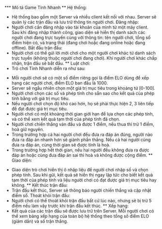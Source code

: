 *** Mô tả Game Tính Nhanh
** Hệ thống:
- Hệ thống bao gồm một Server và nhiều client kết nối với nhau. Server sẽ quản lý các trận đấu và lưu trữ thông tin người chơi.
Đăng nhập:
- Người chơi cần đăng nhập vào tài khoản của mình từ một máy client. Sau khi đăng nhập thành công, giao diện sẽ hiển thị danh sách các người chơi đang trực tuyến cùng với thông tin: tên người chơi, tổng số điểm hiện có, và trạng thái (đang chơi hoặc đang online hoặc đang offline).
Bắt đầu trận đấu:
- Người chơi có thể gửi lời mời chơi cho một người chơi khác từ danh sách trực tuyến (không thuộc người chơi đang chơi). Khi người chơi khác chấp nhận, trận đấu sẽ bắt đầu.
** Luật chơi:
- Trò chơi Tính Nhanh diễn ra như sau:
+	Mỗi người chơi sẽ có một số điểm riêng gọi là điểm ELO dùng để xếp hạng các người chơi, điểm ELO ban đầu là 1000.
+	Server sẽ ngẫu nhiên chọn một giá trị mục tiêu trong khoảng từ [0-100].
+	Người chơi chọn các số và phép tính cho sẵn sao cho kết quả của phép tính bằng với giá trị mục tiêu.
+	Nếu người chơi chọn độ khó cao hơn, họ sẽ phải thực hiện 2, 3 liên tiếp để đạt được giá trị mục tiêu.
+	Người chơi có một khoảng thời gian giới hạn để lựa chọn các phép tính, và có thể xem kết quả tạm thời của phép tính đã chọn.
+	Người chơi chiến thắng ván đấu và được 1 điểm, nếu thua thì trừ 1 điểm, hoà giữ nguyên.
+	Trong trường hợp cả hai người chơi đều đưa ra đáp án đúng, người nào đưa ra đáp án nhanh hơn sẽ giành phần thắng. Nếu cả hai người cùng đưa ra đáp án, cùng thời gian sẽ được tính là hoà.
+	Trong trường hợp hết thời gian, nếu hai người đều không đưa ra được đáp án hoặc cùng đưa đáp án sai thì hoà và không được cộng điểm.
** Giao diện:
- Giao diện trò chơi hiển thị ô nhập liệu để người chơi nhập số và chọn phép tính. Sau khi gửi, kết quả sẽ hiển thị ngay lập tức cho biết kết quả tạm thời của phép tính và liệu người chơi có đạt được giá trị mục tiêu hay không.
** Kết thúc trận đấu:
- Trận đấu kết thúc, Server sẽ thông báo người chiến thắng và cập nhật điểm số. 
Thoát khỏi trận đấu:
- Người chơi có thể thoát khỏi trận đấu bất cứ lúc nào, nhưng sẽ bị trừ 5 điểm nếu làm vậy trước khi trận đấu kết thúc.
** Xếp hạng:
- Kết quả của các trận đấu sẽ được lưu trữ trên Server. Mỗi người chơi có thể xem bảng xếp hạng của toàn bộ hệ thống theo tổng số điểm ELO (giảm dần) và số trận thắng.

